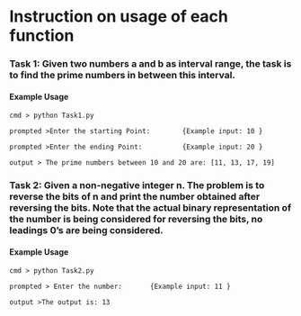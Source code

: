 <h1>Instruction on usage of each function</h1>

<h3>Task 1: Given two numbers a and b as interval range, the task is to find the prime numbers in between this interval.</h3>

<h4>Example Usage</h4>

```
cmd > python Task1.py

prompted >Enter the starting Point:        {Example input: 10 }

prompted >Enter the ending Point:          {Example input: 20 }

output > The prime numbers between 10 and 20 are: [11, 13, 17, 19]
```

<h3>Task 2: Given a non-negative integer n. The problem is to reverse the bits of n and print the number obtained after reversing the bits. Note that the actual binary representation of the number is being considered for reversing the bits, no leadings 0’s are being considered.</h3>

<h4>Example Usage</h4>

```
cmd > python Task2.py

prompted > Enter the number:       {Example input: 11 }

output >The output is: 13
```
